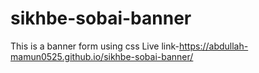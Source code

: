 # sikhbe-sobai-banner
This is a banner form using css 
Live link-https://abdullah-mamun0525.github.io/sikhbe-sobai-banner/
